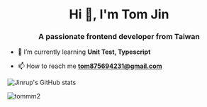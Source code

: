 <h1 align="center">Hi 👋, I'm Tom Jin</h1>
<h3 align="center">A passionate frontend developer from Taiwan</h3>

- 🌱 I’m currently learning **Unit Test, Typescript**

- 📫 How to reach me **tom875694231@gmail.com**

![Jinrup's GitHub stats](https://github-readme-stats.vercel.app/api?username=tommm2&show_icons=true&theme=tokyonight)

<p align="left"> <img src="https://komarev.com/ghpvc/?username=tommm2&label=Profile%20views&color=0e75b6&style=flat" alt="tommm2" /> </p>
